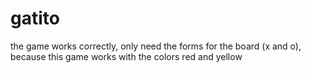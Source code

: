 # gatito
the game works correctly, only need the forms for the board (x and o), because this game works with the colors red and yellow
